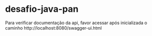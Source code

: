 # desafio-java-pan

Para verificar documentação da api, favor acessar após inicializada o caminho http://localhost:8080/swagger-ui.html

